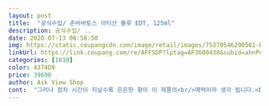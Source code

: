 ```yaml
---
layout: post 
title:  "공식수입/ 존바바토스 아티산 블루 EDT, 125ml" 
description: 공식수입/ ..
date: 2020-07-13 06:58:50 
img: https://static.coupangcdn.com/image/retail/images/75370546290561-bf6119d8-9fab-4a87-b9db-296a0070738e.jpg 
linkUrl: https://link.coupang.com/re/AFFSDP?lptag=AF3600438&subid=ahnPublicAsk&pageKey=1487433233&itemId=2553935458&vendorItemId=3018266800&traceid=V0-113-09550e132522d9ec 
categories: [1010] 
color: 4374D9 
price: 39690 
author: Ask View Shop 
cont:  "그러나 점차 시간이 지날수록 은은한 향이 이 제품의<br/>매력이라 생각 됩니다.<br/><br/>사용했던거 재구매하는거라 가격은 저렴하고 좋습니다.<br/><br/>삼박자 만족입니다^<br/>샤넬도 쓰지만 존바바토스 승리<br/>수년째 애장품 존바바토수<br/>여름맞이 구매함<br/>오래 기서 괜찬습니다<br/>익히 여러 화장품 판매하는 곳에서도 파는 제품이라<br/>익히들 잘 아시리라 생각이 듭니다.<br/><br/>적어 보겠습니다.<br/><br/>제가 딱히 크게 쓸건없겠지만 저의 개인 성향느낌대로<br/>지속력은 그리 길지는 않치만 타제품보다 지속력은<br/>처음 쓰시는 분들이나 새로움을 찿는분에게 추천해드립니다<br/>향,디자인,간지<br/>향수는 확실히 개인의 취향이 크게 작용하는지라<br/>향수싫어하는 사람은 없을것이고  이제품은<br/>향은.<br/> 처음 뿌리면 약간 알콜의 독한향이 좀 강힐듯 합니다.<br/><br/>" 
---
```

